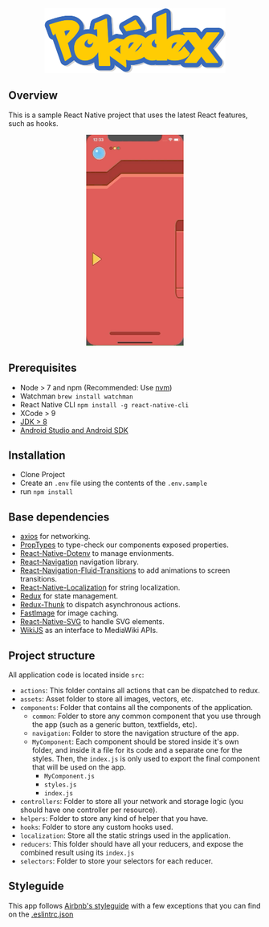 <div align="center"> 
  <img src="assets/logo.png">
</div>


## Overview

This is a sample React Native project that uses the latest React features, such as hooks.

<div align="center"> 
  <img src="assets/demo.gif">
</div>

## Prerequisites
- Node > 7 and npm (Recommended: Use [nvm](https://github.com/creationix/nvm))
- Watchman `brew install watchman`
- React Native CLI `npm install -g react-native-cli`
- XCode > 9
- [JDK > 8](http://www.oracle.com/technetwork/java/javase/downloads/jdk8-downloads-2133151.html)
- [Android Studio and Android SDK](https://developer.android.com/studio/index.html)

## Installation
  - Clone Project
  - Create an `.env` file using the contents of the `.env.sample`
  - run `npm install`

## Base dependencies
  - [axios](https://github.com/axios/axios) for networking.
  - [PropTypes](https://github.com/facebook/prop-types) to type-check our components exposed properties.
  - [React-Native-Dotenv](https://github.com/zetachang/react-native-dotenv) to manage envionments.
  - [React-Navigation](https://reactnavigation.org/) navigation library.
  - [React-Navigation-Fluid-Transitions](https://github.com/fram-x/FluidTransitions) to add animations to screen transitions.
  - [React-Native-Localization](https://github.com/stefalda/ReactNativeLocalization) for string localization.
  - [Redux](https://redux.js.org/) for state management.
  - [Redux-Thunk](https://github.com/gaearon/redux-thunk) to dispatch asynchronous actions.
  - [FastImage](https://github.com/DylanVann/react-native-fast-image) for image caching.
  - [React-Native-SVG](https://github.com/react-native-community/react-native-svg) to handle SVG elements.
  - [WikiJS](https://github.com/dijs/wiki) as an interface to MediaWiki APIs.

## Project structure
All application code is located inside `src`:
  - `actions`: This folder contains all actions that can be dispatched to redux.
  - `assets`: Asset folder to store all images, vectors, etc.
  - `components`: Folder that contains all the components of the application.
    - `common`: Folder to store any common component that you use through the app (such as a generic button, textfields, etc).
    - `navigation`: Folder to store the navigation structure of the app.
    - `MyComponent`: Each component should be stored inside it's own folder, and inside it a file for its code and a separate one for the styles. Then, the `index.js` is only used to export the final component that will be used on the app.
      - `MyComponent.js`
      - `styles.js`
      - `index.js`
  - `controllers`: Folder to store all your network and storage logic (you should have one controller per resource).
  - `helpers`: Folder to store any kind of helper that you have.
  - `hooks`: Folder to store any custom hooks used.
  - `localization`: Store all the static strings used in the application.
  - `reducers`: This folder should have all your reducers, and expose the combined result using its `index.js`
  - `selectors`: Folder to store your selectors for each reducer.

## Styleguide
This app follows [Airbnb's styleguide](https://github.com/airbnb/javascript) with a few exceptions that you can find on the [.eslintrc.json](./.eslintrc.json)
